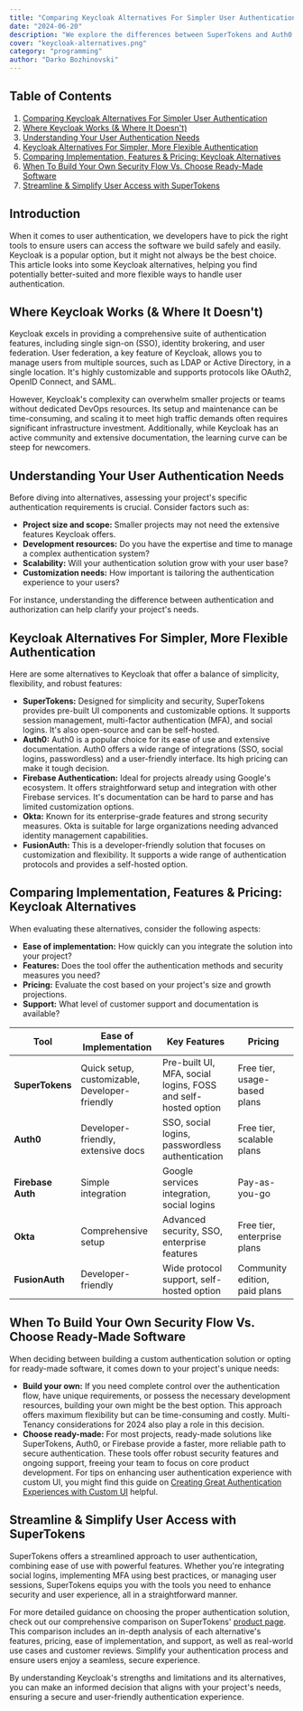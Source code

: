 ```yaml
---
title: "Comparing Keycloak Alternatives For Simpler User Authentication"
date: "2024-06-20"
description: "We explore the differences between SuperTokens and Auth0 including their key features, pros and cons, and practical workflows. Whether you need full control with SuperTokens' self-hosted, open-source approach or the convenience of Auth0's managed service, this guide will help you choose the right authentication solution for your project."
cover: "keycloak-alternatives.png"
category: "programming"
author: "Darko Bozhinovski"
---
```



## Table of Contents

1. [Comparing Keycloak Alternatives For Simpler User Authentication](#comparing-keycloak-alternatives-for-simpler-user-authentication)
2. [Where Keycloak Works (& Where It Doesn't)](#where-keycloak-works--where-it-doesnt)
3. [Understanding Your User Authentication Needs](#understanding-your-user-authentication-needs)
4. [Keycloak Alternatives For Simpler, More Flexible Authentication](#keycloak-alternatives-for-simpler-more-flexible-authentication)
5. [Comparing Implementation, Features & Pricing: Keycloak Alternatives](#comparing-implementation-features--pricing-keycloak-alternatives)
6. [When To Build Your Own Security Flow Vs. Choose Ready-Made Software](#when-to-build-your-own-security-flow-vs-choose-ready-made-software)
7. [Streamline & Simplify User Access with SuperTokens](#streamline--simplify-user-access-with-supertokens)


## Introduction

When it comes to user authentication, we developers have to pick the right tools to ensure users can access the software we build safely and easily. Keycloak is a popular option, but it might not always be the best choice. This article looks into some Keycloak alternatives, helping you find potentially better-suited and more flexible ways to handle user authentication.

## Where Keycloak Works (& Where It Doesn't)

Keycloak excels in providing a comprehensive suite of authentication features, including single sign-on (SSO), identity brokering, and user federation. User federation, a key feature of Keycloak, allows you to manage users from multiple sources, such as LDAP or Active Directory, in a single location. It's highly customizable and supports protocols like OAuth2, OpenID Connect, and SAML.

However, Keycloak's complexity can overwhelm smaller projects or teams without dedicated DevOps resources. Its setup and maintenance can be time-consuming, and scaling it to meet high traffic demands often requires significant infrastructure investment. Additionally, while Keycloak has an active community and extensive documentation, the learning curve can be steep for newcomers.

## Understanding Your User Authentication Needs

Before diving into alternatives, assessing your project's specific authentication requirements is crucial. Consider factors such as:

- **Project size and scope:** Smaller projects may not need the extensive features Keycloak offers.
- **Development resources:** Do you have the expertise and time to manage a complex authentication system?
- **Scalability:** Will your authentication solution grow with your user base?
- **Customization needs:** How important is tailoring the authentication experience to your users?

For instance, understanding the difference between authentication and authorization can help clarify your project's needs.

## Keycloak Alternatives For Simpler, More Flexible Authentication

Here are some alternatives to Keycloak that offer a balance of simplicity, flexibility, and robust features:

- **SuperTokens:** Designed for simplicity and security, SuperTokens provides pre-built UI components and customizable options. It supports session management, multi-factor authentication (MFA), and social logins. It's also open-source and can be self-hosted.
- **Auth0:** Auth0 is a popular choice for its ease of use and extensive documentation. Auth0 offers a wide range of integrations (SSO, social logins, passwordless) and a user-friendly interface. Its high pricing can make it tough decision.
- **Firebase Authentication:** Ideal for projects already using Google's ecosystem. It offers straightforward setup and integration with other Firebase services. It's documentation can be hard to parse and has limited customization options.
- **Okta:** Known for its enterprise-grade features and strong security measures. Okta is suitable for large organizations needing advanced identity management capabilities.
- **FusionAuth:** This is a developer-friendly solution that focuses on customization and flexibility. It supports a wide range of authentication protocols and provides a self-hosted option.

## Comparing Implementation, Features & Pricing: Keycloak Alternatives

When evaluating these alternatives, consider the following aspects:

- **Ease of implementation:** How quickly can you integrate the solution into your project?
- **Features:** Does the tool offer the authentication methods and security measures you need?
- **Pricing:** Evaluate the cost based on your project's size and growth projections.
- **Support:** What level of customer support and documentation is available?

| Tool             | Ease of Implementation              | Key Features                                     | Pricing                             |
|------------------|-------------------------------------|--------------------------------------------------|-------------------------------------|
| **SuperTokens**  | Quick setup, customizable, Developer-friendly | Pre-built UI, MFA, social logins, FOSS and self-hosted option | Free tier, usage-based plans        |
| **Auth0**        | Developer-friendly, extensive docs  | SSO, social logins, passwordless authentication  | Free tier, scalable plans           |
| **Firebase Auth**| Simple integration                  | Google services integration, social logins       | Pay-as-you-go                       |
| **Okta**         | Comprehensive setup                 | Advanced security, SSO, enterprise features      | Free tier, enterprise plans         |
| **FusionAuth**   | Developer-friendly                  | Wide protocol support, self-hosted option        | Community edition, paid plans       |

## When To Build Your Own Security Flow Vs. Choose Ready-Made Software

When deciding between building a custom authentication solution or opting for ready-made software, it comes down to your project's unique needs:

- **Build your own:** If you need complete control over the authentication flow, have unique requirements, or possess the necessary development resources, building your own might be the best option. This approach offers maximum flexibility but can be time-consuming and costly. Multi-Tenancy considerations for 2024 also play a role in this decision.
- **Choose ready-made:** For most projects, ready-made solutions like SuperTokens, Auth0, or Firebase provide a faster, more reliable path to secure authentication. These tools offer robust security features and ongoing support, freeing your team to focus on core product development. For tips on enhancing user authentication experience with custom UI, you might find this guide on [Creating Great Authentication Experiences with Custom UI](#) helpful.

## Streamline & Simplify User Access with SuperTokens

SuperTokens offers a streamlined approach to user authentication, combining ease of use with powerful features. Whether you're integrating social logins, implementing MFA using best practices, or managing user sessions, SuperTokens equips you with the tools you need to enhance security and user experience, all in a straightforward manner.

For more detailed guidance on choosing the proper authentication solution, check out our comprehensive comparison on SuperTokens' [product page](#). This comparison includes an in-depth analysis of each alternative's features, pricing, ease of implementation, and support, as well as real-world use cases and customer reviews. Simplify your authentication process and ensure users enjoy a seamless, secure experience.

By understanding Keycloak's strengths and limitations and its alternatives, you can make an informed decision that aligns with your project's needs, ensuring a secure and user-friendly authentication experience.
